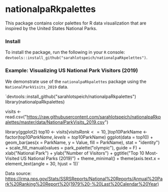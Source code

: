 # nationalpaRkpalettes
This package contains color palettes for R data visualization that are inspired by the United States National Parks. 

### Install
To install the package, run the following in your `R` console: `devtools::install_github("sarahlotspeich/nationalpaRkpelettes")`.

### Example: Visualizing US National Park Visitors (2019)

We demonstrate use of the `nationalpaRkpalettes` package using the `NationalParkVisits_2019` data.

`devtools::install_github("sarahlotspeich/nationalpaRkpalettes")
library(nationalpaRkpalettes)

visits <- read.csv("https://raw.githubusercontent.com/sarahlotspeich/nationalpaRkpalettes/master/data/NationalParkVisits_2019.csv")

library(ggplot2)
top10 <- visits[visits$Rank <= 10, ]
top10$ParkName <- factor(top10$ParkName, levels = top10$ParkName)
ggplot(data = top10) + 
  geom_bar(aes(x = ParkName, y = Value, fill = ParkName), stat = "identity") + 
  scale_fill_manual(values = park_palette("olympic"), guide = F) + 
  xlab("National Park") + ylab("Number of Visitors") + 
  ggtitle("Top 10 Most-Visited US National Parks (2019)") + theme_minimal() + 
  theme(axis.text.x = element_text(angle = 30, hjust = 1))`

Data source: https://irma.nps.gov/Stats/SSRSReports/National%20Reports/Annual%20Park%20Ranking%20Report%20(1979%20-%20Last%20Calendar%20Year)
